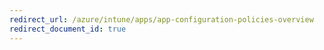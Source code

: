 ```yaml
---
redirect_url: /azure/intune/apps/app-configuration-policies-overview
redirect_document_id: true
---
```

